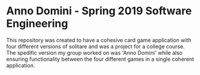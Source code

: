 # Anno Domini - Spring 2019 Software Engineering
This repository was created to have a cohesive card game application with four different versions of solitare and was a project for a college course. The spedific version my group worked on was 'Anno Domini' while also ensuring functionality between the four different games in a single coherent application.
